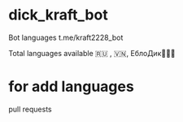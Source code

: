 # dick_kraft_bot
Bot languages t.me/kraft2228_bot

Total languages available 🇷🇺 , 🇻🇳, ЕблоДик🗿🗿🗿

# for add languages 
pull requests 

